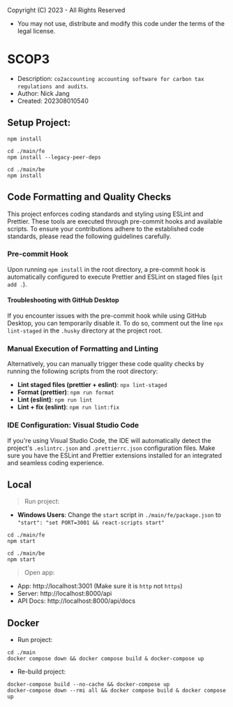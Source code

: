 Copyright (C) 2023 - All Rights Reserved

- You may not use, distribute and modify this code under the terms of the legal license.

# SCOP3

- Description: `co2accounting accounting software for carbon tax regulations and audits`.
- Author: Nick Jang
- Created: 202308010540

## Setup Project:

```
npm install

cd ./main/fe
npm install --legacy-peer-deps

cd ./main/be
npm install
```

## Code Formatting and Quality Checks

This project enforces coding standards and styling using ESLint and Prettier. These tools are executed through pre-commit hooks and available scripts. To ensure your contributions adhere to the established code standards, please read the following guidelines carefully.

### Pre-commit Hook

Upon running `npm install` in the root directory, a pre-commit hook is automatically configured to execute Prettier and ESLint on staged files (`git add .`).

#### Troubleshooting with GitHub Desktop

If you encounter issues with the pre-commit hook while using GitHub Desktop, you can temporarily disable it. To do so, comment out the line `npx lint-staged` in the `.husky` directory at the project root.

### Manual Execution of Formatting and Linting

Alternatively, you can manually trigger these code quality checks by running the following scripts from the root directory:

- **Lint staged files (prettier + eslint)**: `npx lint-staged`
- **Format (prettier)**: `npm run format`
- **Lint (eslint)**: `npm run lint`
- **Lint + fix (eslint)**: `npm run lint:fix`

### IDE Configuration: Visual Studio Code

If you're using Visual Studio Code, the IDE will automatically detect the project's `.eslintrc.json` and `.prettierrc.json` configuration files. Make sure you have the ESLint and Prettier extensions installed for an integrated and seamless coding experience.

## Local

> Run project:

- **Windows Users**: Change the `start` script in `./main/fe/package.json` to `"start": "set PORT=3001 && react-scripts start"`

```
cd ./main/fe
npm start

cd ./main/be
npm start
```

> Open app:

- App: http://localhost:3001 (Make sure it is `http` not `https`)
- Server: http://localhost:8000/api
- API Docs: http://localhost:8000/api/docs

## Docker

- Run project:

```
cd ./main
docker compose down && docker compose build & docker-compose up
```

- Re-build project:

```
docker-compose build --no-cache && docker-compose up
docker-compose down --rmi all && docker compose build & docker compose up
```
